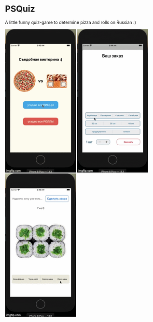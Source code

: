 # PSQuiz
A little funny quiz-game to determine pizza and rolls on Russian :)

![Gif #1](psQuiz_gif1.gif)
![Gif #2](psQuiz_gif2.gif)
![Gif #3](psQuiz_gif3.gif)

